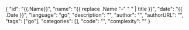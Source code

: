 {
"id": "{{.Name}}",
"name": "{{ replace .Name "-" " " | title }}",
"date": "{{ .Date }}",
"language": "go",
"description": "",
"author": "",
"authorURL": "",
"tags": ["go"],
"categories": [],
"code": "",
"complexity": ""
}
